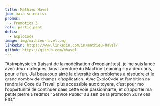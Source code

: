 ```yaml
---
title: Mathieu Havel
job: Data scientist
promos:
  - Promotion 3
role: participant
defis:
  - ExploCode
image: img/mathieu-havel.png
linkedin: https://www.linkedin.com/in/mathieu-havel/
github: https://github.com/mhavel
---
```

“Astrophysicien (faisant de la modélisation d’exoplanètes), je me suis lancé avec deux collègues dans l’aventure du Machine Learning il y a deux ans, pour le fun. J’ai beaucoup aimé la diversité des problèmes à résoudre et le grand nombre de champs d’application. Avec ExploCode et l’ambition de rendre le Code du Travail plus accessible aux citoyens, c’est pour moi l’opportunité de continuer dans cette voie passionnante, et d’apporter ma petite pierre à l’édifice “Service Public” au sein de la promotion 2019 des EIG.”

